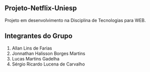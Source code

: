 ## Projeto-Netflix-Uniesp
Projeto em desenvolvimento na Disciplina de Tecnologias para WEB.

## Integrantes do Grupo
1. Allan Lins de Farias
2. Jonnathan Halisson Borges Martins
3. Lucas Martins Gadelha
4. Sérgio Ricardo Lucena de Carvalho
